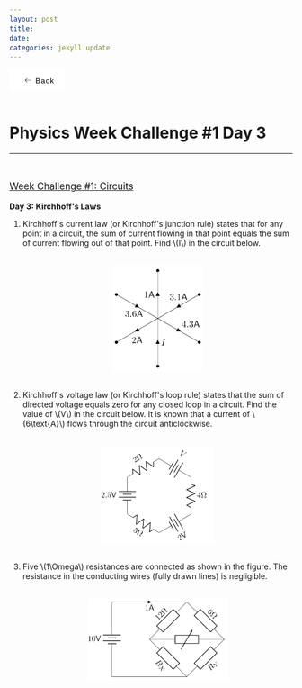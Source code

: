 ```yaml
---
layout: post
title:  
date:   
categories: jekyll update
---
```


<style>
    button {
        display: flex;
        height: 3em;
        width: 100px;
        align-items: center;
        justify-content: center;
        background-color: #eeeeee4b;
        border-radius: 3px;
        letter-spacing: 1px;
        transition: all 0.2s linear;
        cursor: pointer;
        border: none;
        background: #fff;
    }

        button > svg {
            margin-right: 5px;
            margin-left: 5px;
            font-size: 20px;
            transition: all 0.4s ease-in;
        }

        button:hover > svg {
            font-size: 1.2em;
            transform: translateX(-5px);
        }

        button:hover {
            box-shadow: 9px 9px 33px #d1d1d1, -9px -9px 33px #ffffff;
            transform: translateY(-2px);
        }
</style>

<style>
a:link, a:visited{
  color: black;
  text-decoration: none;
}
a:hover {
  color: orange;
  text-decoration: none;
}
</style>

<script id="MathJax-script" async src="https://cdn.jsdelivr.net/npm/mathjax@3/es5/tex-mml-chtml.js"></script>
<link rel="stylesheet" type="text/css" href="https://tikzjax.com/v1/fonts.css">
<script src="https://tikzjax.com/v1/tikzjax.js"></script>
<script src="//i.upmath.me/latex.js"></script>

<a href="/main_pages/Handouts.html" style="color:black;text-decoration:none">
<button>
    <svg height="16" width="16" xmlns="http://www.w3.org/2000/svg" version="1.1" viewBox="0 0 1024 1024"><path d="M874.690416 495.52477c0 11.2973-9.168824 20.466124-20.466124 20.466124l-604.773963 0 188.083679 188.083679c7.992021 7.992021 7.992021 20.947078 0 28.939099-4.001127 3.990894-9.240455 5.996574-14.46955 5.996574-5.239328 0-10.478655-1.995447-14.479783-5.996574l-223.00912-223.00912c-3.837398-3.837398-5.996574-9.046027-5.996574-14.46955 0-5.433756 2.159176-10.632151 5.996574-14.46955l223.019353-223.029586c7.992021-7.992021 20.957311-7.992021 28.949332 0 7.992021 8.002254 7.992021 20.957311 0 28.949332l-188.073446 188.073446 604.753497 0C865.521592 475.058646 874.690416 484.217237 874.690416 495.52477z"></path></svg>
    <span>Back</span>
</button>
</a>

<br />
<head>
    <h1>
        Physics Week Challenge #1 Day 3
    </h1>
</head>

<hr />

<br />
<p style="text-decoration:underline;font-size:larger">
Week Challenge #1: Circuits
<p />

<b>Day 3: Kirchhoff's Laws</b>
<ol>
    <li>
            Kirchhoff's current law (or Kirchhoff's junction rule) states that for any point in a circuit, the sum of current flowing in that point equals the sum of current flowing out of that point. Find \(I\) in the circuit below.
    </li>
    <br />
        <p align="center">
            <img class="center" src="/main_pages/PWC/W1D31.png" width="160px" alt="W1D31">
        </p>
    <br />
    <li>
            Kirchhoff's voltage law (or Kirchhoff's loop rule) states that the sum of directed voltage equals zero for any closed loop in a circuit. Find the value of \(V\) in the circuit below. It is known that a current of \(6\text{A}\) flows through the circuit anticlockwise.
    </li>
    <br />
        <p align="center">
            <img class="center" src="/main_pages/PWC/W1D32.png" width="200px" alt="W1D32">
        </p>
    <br />
    <li>
            Five \(1\Omega\) resistances are connected as shown in the figure. The resistance in the conducting wires (fully drawn lines) is negligible.
    </li>
    <br />
        <p align="center">
            <img class="center" src="/main_pages/PWC/W1D33.png" width="250px" alt="W1D33">
        </p>
</ol>


